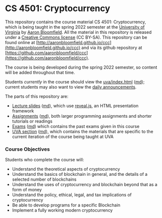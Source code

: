 CS 4501: Cryptocurrency
=======================

This repository contains the course material CS 4501: Cryptocurrency, which is being taught in the spring 2022 semester at the [University of Virginia](https://www.virginia.edu/) by [Aaron Bloomfield](http://www.cs.virginia.edu/~asb2t/).  All the material in this repository is released under a [Creative Commons license](https://creativecommons.org/licenses/by-sa/4.0/) (CC BY-SA).  This repository can be found online at [http://aaronbloomfield.github.io/ccc](http://aaronbloomfield.github.io/ccc) and via its github repository at [https://github.com/aaronbloomfield/ccc](https://github.com/aaronbloomfield/ccc).

The course is being developed during the spring 2022 semester, so content will be added throughout that time.

Students *currently* in the course should view the [uva/index.html](uva/index.html) ([md](uva/index.md)); current students may also want to view the [daily announcements](uva/daily-announcements.html#/).

The parts of this repository are:

- [Lecture slides](slides/index.html) ([md](slides/index.md)), which use [reveal.js](https://github.com/hakimel/reveal.js/), an HTML presentation framework
- [Assignments](hws/index.html) ([md](hws/index.md)), both larger programming assignments and shorter tutorials or readings
- [Exams](exams/index.html) ([md](exams/index.md)) which contains the past exams given in this course
- [UVA section](uva/index.html) ([md](uva/index.md)), which contains the materials that are specific to the current iteration of the course being taught at UVA


### Course Objectives

Students who complete the course will:

- Understand the theoretical aspects of cryptocurrency
- Understand the basics of blockchain in general, and the details of a selected number of blockchains
- Understand the uses of cryptocurrency and blockchain beyond that as a form of money
- Understand the policy, ethical, legal, and tax implications of cryptocurrency
- Be able to develop programs for a specific Blockchain
- Implement a fully working modern cryptocurrency

